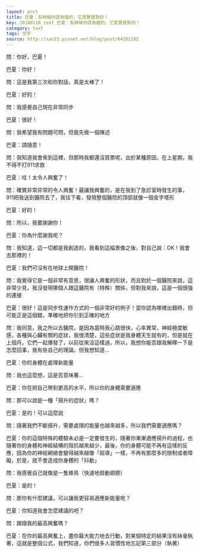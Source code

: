 ```yaml
---
layout: post
title: 巴夏：有時候你認為錯的，它其實是對的！
key: 20180110_text_巴夏：有時候你認為錯的，它其實是對的！
category: text
tags: 文字
source: http://san23.pixnet.net/blog/post/64101292
---
```



問：你好，巴夏！

巴夏：你好！

問：這是我第三次和你對話，真是太棒了！

巴夏：好的！

問：我感覺自己現在非常同步

巴夏：很好！

問：我希望我有問題可問，但我先做一個陳述

巴夏：請隨意！

問：我知道我會來到這裡，但那時我都還沒買票呢，出於某種原因，在上星期，我不得不打911求救

巴夏：哇！太令人興奮了！

問：確實非常非常的令人興奮！最讓我興奮的，是在我到了急診室時發生的事，911把我送到醫院去了，我往下看，發現整個醫院的頂部就像一個金字塔形

巴夏：好的！

問：所以，我要謝謝你！

巴夏：你為什麼謝我呢？

問：我知道，這一切都是我創造的，我看到這幅景像之後，對自己說：OK！我會去那裡的！

巴夏：我們可沒有在地球上開醫院！

問：我覺得它是一個非常有意思，很讓人興奮的形狀，而且對於一個醫院來說，這非常少見，我沒發現哪個人跟這醫院有（特殊）關係，但對我來說，這是一個很強的連接

巴夏：很好！這是同步性運作方式的一個非常好的例子！當你認為哪裡出錯時，但可能正是這個錯，準確地把你引到正確的地方

問：我同意，我之所以去醫院，是因為當時我心跳很快，心率異常，神經極度敏感，各種與心臟有關的症狀，我很清楚，這些症狀是我身體天生就有的，但是就在上個月，它們一起爆發了，以前從來沒這樣過，所以，我想你能否跟我解釋一下是怎麼回事，我有些自己的理論，但我想知道…

巴夏：你的身體在處理新能量

問：我也這麼想，這是否意味著…

巴夏：你在把自己帶到更高的水平，所以你的身體需要適應

問：那可以說是一種「揚升的症狀」嗎？

巴夏：是的！可以這麼說

問：隨著我們不斷揚升，需要處理的能量也越來越多，所以我們需要適應嗎？

巴夏：你的這個特殊的體驗未必是一定要發生的，隨著你漸漸適應揚升的過程，也隨著你的身體和神經結構的阻抗越來越少，最後，你的身體可能不再有這樣的反應，因為你的神經網絡會變得越來越像「超導」一樣，不再有那麼多的限制或者障礙，於是，就不會造成你身體的「抖動」

問：我感覺自己就像是一隻蜂鳥（快速地扇動翅膀）

巴夏：是的！

問：那你有什麼建議，可以讓我更容易適應新能量呢？

巴夏：你知道我會怎麼建議的吧？

問：跟隨我的最高興奮嗎？

巴夏：在你的最高興奮上，盡你最大能力地去行動，對某個特定的結果沒有絲毫執著，這就是整個公式，我們知道，你們很多人習慣性地忘記第三部分（執著）
